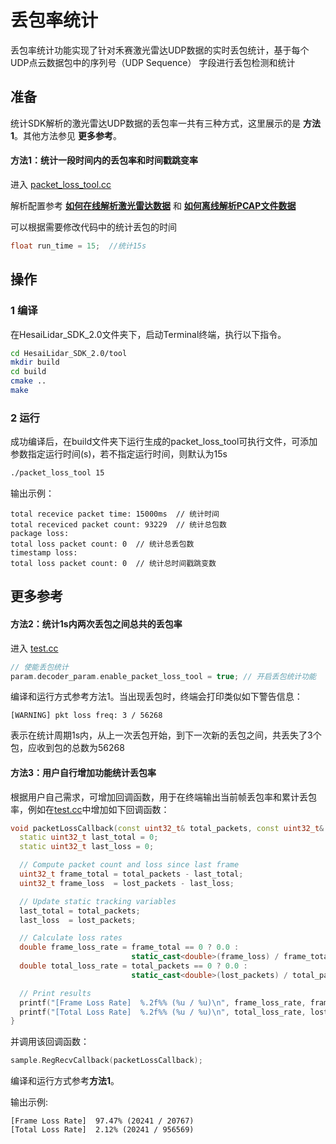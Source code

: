 # 丢包率统计
丢包率统计功能实现了针对禾赛激光雷达UDP数据的实时丢包统计，基于每个UDP点云数据包中的序列号（UDP Sequence） 字段进行丢包检测和统计


## 准备
统计SDK解析的激光雷达UDP数据的丢包率一共有三种方式，这里展示的是 **方法1**。其他方法参见 **更多参考**。

#### 方法1：统计一段时间内的丢包率和时间戳跳变率
进入 [packet_loss_tool.cc](../tool/packet_loss_tool.cc)

解析配置参考 **[如何在线解析激光雷达数据](../docs/parsing_lidar_data_online_CN.md)** 和 **[如何离线解析PCAP文件数据](../docs/parsing_pcap_file_data_offline_CN.md)**

可以根据需要修改代码中的统计丢包的时间
```cpp
float run_time = 15;  //统计15s
```

## 操作
### 1 编译
在HesaiLidar_SDK_2.0文件夹下，启动Terminal终端，执行以下指令。
```bash
cd HesaiLidar_SDK_2.0/tool
mkdir build
cd build
cmake ..
make
```

### 2 运行
成功编译后，在build文件夹下运行生成的packet_loss_tool可执行文件，可添加参数指定运行时间(s)，若不指定运行时间，则默认为15s
```bash
./packet_loss_tool 15
```
输出示例：
```log
total recevice packet time: 15000ms  // 统计时间
total receviced packet count: 93229  // 统计总包数
package loss: 
total loss packet count: 0  // 统计总丢包数  
timestamp loss: 
total loss packet count: 0  // 统计总时间戳跳变数
```


## 更多参考
#### 方法2：统计1s内两次丢包之间总共的丢包率
进入 [test.cc](../test/test.cc)
```cpp
// 使能丢包统计
param.decoder_param.enable_packet_loss_tool = true; // 开启丢包统计功能
```
编译和运行方式参考方法1。当出现丢包时，终端会打印类似如下警告信息：
```log
[WARNING] pkt loss freq: 3 / 56268
```
表示在统计周期1s内，从上一次丢包开始，到下一次新的丢包之间，共丢失了3个包，应收到包的总数为56268

#### 方法3：用户自行增加功能统计丢包率
根据用户自己需求，可增加回调函数，用于在终端输出当前帧丢包率和累计丢包率，例如在[test.cc](../test/test.cc)中增加如下回调函数：
```cpp
void packetLossCallback(const uint32_t& total_packets, const uint32_t& lost_packets) {
  static uint32_t last_total = 0;
  static uint32_t last_loss = 0;

  // Compute packet count and loss since last frame
  uint32_t frame_total = total_packets - last_total;
  uint32_t frame_loss  = lost_packets - last_loss;

  // Update static tracking variables
  last_total = total_packets;
  last_loss  = lost_packets;

  // Calculate loss rates
  double frame_loss_rate = frame_total == 0 ? 0.0 :
                           static_cast<double>(frame_loss) / frame_total * 100.0;
  double total_loss_rate = total_packets == 0 ? 0.0 :
                           static_cast<double>(lost_packets) / total_packets * 100.0;

  // Print results
  printf("[Frame Loss Rate]  %.2f%% (%u / %u)\n", frame_loss_rate, frame_loss, frame_total);
  printf("[Total Loss Rate]  %.2f%% (%u / %u)\n", total_loss_rate, lost_packets, total_packets);
}
```
并调用该回调函数：
```cpp
sample.RegRecvCallback(packetLossCallback);
```
编译和运行方式参考**方法1**。

输出示例:
```log
[Frame Loss Rate]  97.47% (20241 / 20767)
[Total Loss Rate]  2.12% (20241 / 956569)
```
